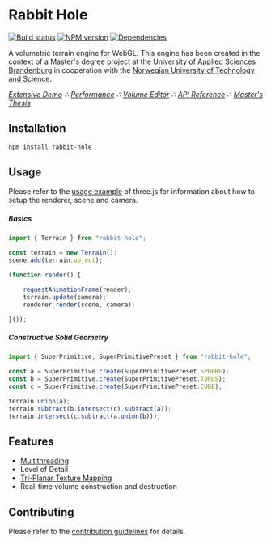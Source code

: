 # Rabbit Hole

[![Build status](https://travis-ci.org/vanruesc/rabbit-hole.svg?branch=master)](https://travis-ci.org/vanruesc/rabbit-hole)
[![NPM version](https://badge.fury.io/js/rabbit-hole.svg)](http://badge.fury.io/js/rabbit-hole)
[![Dependencies](https://david-dm.org/vanruesc/rabbit-hole.svg?branch=master)](https://david-dm.org/vanruesc/rabbit-hole)

A volumetric terrain engine for WebGL. This engine has been created in the context of a Master's degree project at
the [University of Applied Sciences Brandenburg](https://www.th-brandenburg.de) in cooperation with the
[Norwegian University of Technology and Science](https://www.ntnu.no).

*[Extensive Demo](https://vanruesc.github.io/rabbit-hole/public/demo/#contouring) &there4;
[Performance](https://vanruesc.github.io/rabbit-hole/public/performance) &there4;
[Volume Editor](https://vanruesc.github.io/rabbit-hole/public/editor) &there4;
[API Reference](https://vanruesc.github.io/rabbit-hole/public/docs) &there4;
[Master's Thesis](https://vanruesc.github.io/rabbit-hole/public/volumetric-terrain-rendering-with-webgl.pdf)*


## Installation

```sh
npm install rabbit-hole
``` 


## Usage

Please refer to the [usage example](https://github.com/mrdoob/three.js/blob/master/README.md) of three.js for information
about how to setup the renderer, scene and camera.

##### Basics

```javascript
import { Terrain } from "rabbit-hole";

const terrain = new Terrain();
scene.add(terrain.object);

(function render() {

	requestAnimationFrame(render);
	terrain.update(camera);
	renderer.render(scene, camera);

}());
```

##### Constructive Solid Geometry

```javascript
import { SuperPrimitive, SuperPrimitivePreset } from "rabbit-hole";

const a = SuperPrimitive.create(SuperPrimitivePreset.SPHERE);
const b = SuperPrimitive.create(SuperPrimitivePreset.TORUS);
const c = SuperPrimitive.create(SuperPrimitivePreset.CUBE);

terrain.union(a);
terrain.subtract(b.intersect(c).subtract(a));
terrain.intersect(c.subtract(a.union(b)));
```


## Features

- [Multithreading](https://developer.mozilla.org/en-US/docs/Web/API/Web_Workers_API)
- Level of Detail
- [Tri-Planar Texture Mapping](http://http.developer.nvidia.com/GPUGems3/gpugems3_ch01.html)
- Real-time volume construction and destruction


## Contributing

Please refer to the [contribution guidelines](https://github.com/vanruesc/rabbit-hole/blob/master/CONTRIBUTING.md) for details.
